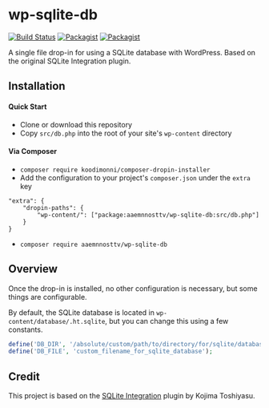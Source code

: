 # wp-sqlite-db

[![Build Status](https://travis-ci.org/aaemnnosttv/wp-sqlite-db.svg?branch=master)](https://travis-ci.org/aaemnnosttv/wp-sqlite-db)
[![Packagist](https://img.shields.io/packagist/v/aaemnnosttv/wp-sqlite-db.svg)](https://packagist.org/packages/aaemnnosttv/wp-sqlite-db)
[![Packagist](https://img.shields.io/packagist/l/aaemnnosttv/wp-sqlite-db.svg)](https://packagist.org/packages/aaemnnosttv/wp-sqlite-db)

A single file drop-in for using a SQLite database with WordPress. Based on the original SQLite Integration plugin.

## Installation

#### Quick Start
- Clone or download this repository
- Copy `src/db.php` into the root of your site's `wp-content` directory

#### Via Composer
- `composer require koodimonni/composer-dropin-installer`
- Add the configuration to your project's `composer.json` under the `extra` key  
```
"extra": {
    "dropin-paths": {
        "wp-content/": ["package:aaemnnosttv/wp-sqlite-db:src/db.php"]
    }
}
```
- `composer require aaemnnosttv/wp-sqlite-db`

## Overview

Once the drop-in is installed, no other configuration is necessary, but some things are configurable.

By default, the SQLite database is located in `wp-content/database/.ht.sqlite`, but you can change this using a few constants.

```php
define('DB_DIR', '/absolute/custom/path/to/directory/for/sqlite/database/file/');
define('DB_FILE', 'custom_filename_for_sqlite_database');
```

## Credit

This project is based on the [SQLite Integration](https://wordpress.org/plugins/sqlite-integration/) plugin by Kojima Toshiyasu.
